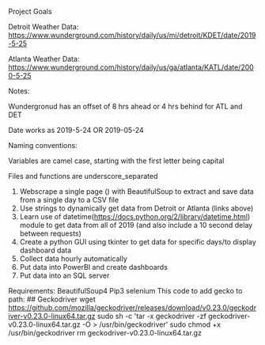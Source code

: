 Project Goals


Detroit Weather Data: https://www.wunderground.com/history/daily/us/mi/detroit/KDET/date/2019-5-25

Atlanta Weather Data: https://www.wunderground.com/history/daily/us/ga/atlanta/KATL/date/2000-5-25

Notes:

Wundergronud has an offset of 8 hrs ahead or 4 hrs behind for ATL and DET

Date works as 2019-5-24 OR 2019-05-24


Naming conventions:

  Variables are camel case, starting with the first letter being capital
  
  Files and functions are underscore_separated


1. Webscrape a single page () with BeautifulSoup to extract and save data from a single day to a CSV file
2. Use strings to dynamically get data from Detroit or Atlanta (links above)
3. Learn use of datetime(https://docs.python.org/2/library/datetime.html) module to get data from all of 2019 (and also include a 10 second delay between requests)
4. Create a python GUI using tkinter to get data for specific days/to display dashboard data
5. Collect data hourly automatically
6. Put data into PowerBI and create dashboards
7. Put data into an SQL server

Requirements:
  BeautifulSoup4
  Pip3
  selenium
  This code to add gecko to path:
            ## Geckodriver
          wget https://github.com/mozilla/geckodriver/releases/download/v0.23.0/geckodriver-v0.23.0-linux64.tar.gz
          sudo sh -c 'tar -x geckodriver -zf geckodriver-v0.23.0-linux64.tar.gz -O > /usr/bin/geckodriver'
          sudo chmod +x /usr/bin/geckodriver
          rm geckodriver-v0.23.0-linux64.tar.gz
